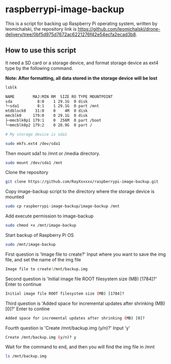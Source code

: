# raspberrypi-image-backup

This is a script for backing up Raspberry Pi operating system, written by leomichalski, the repository link is https://github.com/leomichalski/drone-delivery/tree/0bf5d975d7672ac6221276f42e54ecfa2ecad3b8.

## How to use this script

It need a SD card or a storage device, and format storage device as ext4 type by the following command.

**Note: After formatting, all data stored in the storage device will be lost**

```sh
lsblk

NAME        MAJ:MIN RM  SIZE RO TYPE MOUNTPOINT
sda           8:0    1 29.1G  0 disk
└─sda1        8:1    1 29.1G  0 part /mnt
mtdblock0    31:0    0    4M  0 disk
mmcblk0     179:0    0 29.1G  0 disk
├─mmcblk0p1 179:1    0  256M  0 part /boot
└─mmcblk0p2 179:2    0 28.9G  0 part /

# My storage device is sda1

sudo mkfs.ext4 /dev/sda1
```

Then mount sda1 to /mnt or /media directory.

```sh
sudo mount /dev/sda1 /mnt
```

Clone the repository

```sh
git clone https://github.com/RayXxxxxx/raspberrypi-image-backup.git
```

Copy image-backup script to the directory where the storage device is mounted

```sh
sudo cp raspberrypi-image-backup/image-backup /mnt
```

Add execute permission to image-backup

```sh
sudo chmod +x /mnt/image-backup
```

Start backup of Raspberry Pi OS

```sh
sudo /mnt/image-backup
```

First question is 'Image file to create?' 
Input where you want to save the img file, and set the name of the img file

```sh
Image file to create?/mnt/backup.img
```

Second question is 'Initial image file ROOT filesystem size (MB) [1784]?'
Enter to continue

```sh
Initial image file ROOT filesystem size (MB) [1784]?

```

Third question is 'Added space for incremental updates after shrinking (MB) [0]?'
Enter to contine

```sh
Added space for incremental updates after shrinking (MB) [0]?

```

Fourth question is 'Create /mnt/backup.img (y/n)?'
Input 'y'

```sh
Create /mnt/backup.img (y/n)? y
```

Wait for the command to end, and then you will find the img file in /mnt
```sh
ls /mnt/backup.img
```